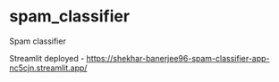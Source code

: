 # spam_classifier
 Spam classifier 


Streamlit deployed - https://shekhar-banerjee96-spam-classifier-app-nc5cjn.streamlit.app/
